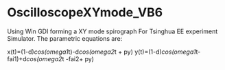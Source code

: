# OscilloscopeXYmode_VB6
Using Win GDI forming a XY mode spirograph
For Tsinghua EE experiment Simulator.
The parametric equations are:

x(t)=(1-d)*cos(omega1*t)-d*cos(omega2*t + py)
y(t)=(1-d)*cos(omega1*t-fai1)+d*cos(omega2*t -fai2+ py)
